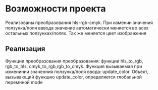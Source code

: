 
# Возможности проекта
Реализованы преобразования hls-rgb-cmyk.
При измении значения ползунка/поля вввода значение автоматически меняется во всех остальных ползунках/полях. Так же меняется цвет изображения

## Реализация 
Функции преобразования преобразования: функции hls_to_rgb, rgb_to_hls, cmyk_to_rgb,rgb_to_cmyk.
Функция вызываемая при изменинии значенния ползунка/поля ввода: update_color. Обьект, вызывающий функцию update_color, определяется глобальной перемнной mode
